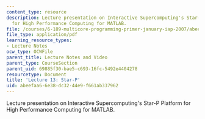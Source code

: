 ```yaml
---
content_type: resource
description: Lecture presentation on Interactive Supercomputing's Star-P Platform
  for High Performance Computing for MATLAB.
file: /courses/6-189-multicore-programming-primer-january-iap-2007/abeefaa66e38dc3244e9f661ab337962_lec13starp.pdf
file_type: application/pdf
learning_resource_types:
- Lecture Notes
ocw_type: OCWFile
parent_title: Lecture Notes and Video
parent_type: CourseSection
parent_uid: 69885f30-bae5-c693-16fc-5492e4404278
resourcetype: Document
title: 'Lecture 13: Star-P'
uid: abeefaa6-6e38-dc32-44e9-f661ab337962
---
```

Lecture presentation on Interactive Supercomputing's Star-P Platform for High Performance Computing for MATLAB.